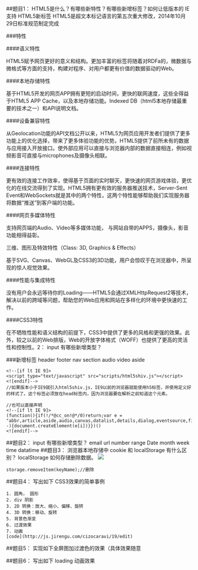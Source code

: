 ##题目1： HTML5是什么？有哪些新特性？有哪些新增标签？如何让低版本的 IE 支持 HTML5新标签
HTML5是超文本标记语言的第五次重大修改，2014年10月29日标准规范制定完成


###特性

####语义特性

HTML5赋予网页更好的意义和结构。更加丰富的标签将随着对RDFa的，微数据与微格式等方面的支持，构建对程序、对用户都更有价值的数据驱动的Web。

####本地存储特性

基于HTML5开发的网页APP拥有更短的启动时间，更快的联网速度，这些全得益于HTML5 APP Cache，以及本地存储功能。Indexed DB（html5本地存储最重要的技术之一）和API说明文档。

####设备兼容特性

从Geolocation功能的API文档公开以来，HTML5为网页应用开发者们提供了更多功能上的优化选择，带来了更多体验功能的优势。HTML5提供了前所未有的数据与应用接入开放接口。使外部应用可以直接与浏览器内部的数据直接相连，例如视频影音可直接与microphones及摄像头相联。

####连接特性

更有效的连接工作效率，使得基于页面的实时聊天，更快速的网页游戏体验，更优化的在线交流得到了实现。HTML5拥有更有效的服务器推送技术，Server-Sent Event和WebSockets就是其中的两个特性，这两个特性能够帮助我们实现服务器将数据“推送”到客户端的功能。

####网页多媒体特性

支持网页端的Audio、Video等多媒体功能， 与网站自带的APPS，摄像头，影音功能相得益彰。

三维、图形及特效特性（Class: 3D, Graphics & Effects）

基于SVG、Canvas、WebGL及CSS3的3D功能，用户会惊叹于在浏览器中，所呈现的惊人视觉效果。

####性能与集成特性

没有用户会永远等待你的Loading——HTML5会通过XMLHttpRequest2等技术，解决以前的跨域等问题，帮助您的Web应用和网站在多样化的环境中更快速的工作。

####CSS3特性

在不牺牲性能和语义结构的前提下，CSS3中提供了更多的风格和更强的效果。此外，较之以前的Web排版，Web的开放字体格式（WOFF）也提供了更高的灵活性和控制性。2： input 有哪些新增类型？

###新增标签
header footer nav section audio video aside 

```
<!--[if lt IE 9]>            
<script type="text/javascript" src="scripts/html5shiv.js"></script>
<![endif]-->    
//如果版本小于IE9就引入html5shiv.js，IE9以前的浏览器就能使用h5标签，并使用定义好的样式了。这个标签必须放在head标签内，因为浏览器要在解析之前知道这个元素。

//也可以直接声明
<!--[if lt IE 9]> 
(function(){if(!/*@cc_on!@*/0)return;var e = "abbr,article,aside,audio,canvas,datalist,details,dialog,eventsource,figure,footer,header,hgroup,mark,menu,meter,nav,output,progress,section,time,video".split(','),i=e.length;while(i--){document.createElement(e[i])}})()
<![endif]-->

```

##题目2： input 有哪些新增类型？
email url number range Date month week time datatime
##题目3： 浏览器本地存储中 cookie 和 localStorage 有什么区别？ localStorage 如何存储删除数据。
![](https://jscode.me/uploads/default/original/2X/5/5b41604c509bf74d8b08ab68e4db8734f47e6485.jpg)
```
storage.removeItem(keyName);//删除
```
##题目4： 写出如下 CSS3效果的简单事例

    1. 圆角， 圆形
    2. div 阴影
    3. 2D 转换：放大、缩小、偏移、旋转
    4. 3D 转换：移动、旋转
    5. 背景色渐变
    6. 过渡效果
    7. 动画
    [code](http://js.jirengu.com/cizocaravi/19/edit)
##题目5： 实现如下全屏图加过渡色的效果（具体效果随意

##题目6： 写出如下 loading 动画效果